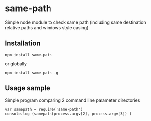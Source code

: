 # same-path
Simple node module to check same path (including same destination relative paths and windows style casing)

## Installation

`npm install same-path`

or globally

`npm install same-path -g`

## Usage sample 
Simple program comparing 2 command line parameter directories

    var samepath = require('same-path')
    console.log (samepath(process.argv[2], process.argv[3]) )


